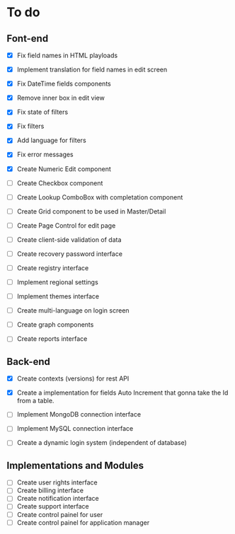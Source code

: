 # To do

## Font-end

- [x] Fix field names in HTML playloads
- [x] Implement translation for field names in edit screen
- [x] Fix DateTime fields components
- [x] Remove inner box in edit view
- [x] Fix state of filters
- [x] Fix filters
- [x] Add language for filters
- [x] Fix error messages
- [x] Create Numeric Edit component
- [ ] Create Checkbox component
- [ ] Create Lookup ComboBox with completation component
- [ ] Create Grid component to be used in Master/Detail
- [ ] Create Page Control for edit page
- [ ] Create client-side validation of data
- [ ] Create recovery password interface
- [ ] Create registry interface
- [ ] Implement regional settings
- [ ] Implement themes interface
- [ ] Create multi-language on login screen
- [ ] Create graph components
- [ ] Create reports interface


## Back-end

- [x] Create contexts (versions) for rest API
- [x] Create a implementation for fields Auto Increment that gonna take the Id from a table.
- [ ] Implement MongoDB connection interface
- [ ] Implement MySQL connection interface
- [ ] Create a dynamic login system (independent of database)


## Implementations and Modules

- [ ] Create user rights interface
- [ ] Create billing interface
- [ ] Create notification interface
- [ ] Create support interface
- [ ] Create control painel for user
- [ ] Create control painel for application manager